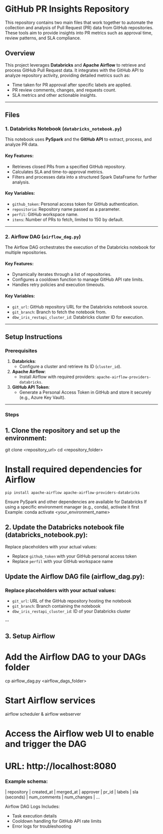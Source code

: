 # GitHub PR Insights Repository

This repository contains two main files that work together to automate the collection and analysis of Pull Request (PR) data from GitHub repositories. These tools aim to provide insights into PR metrics such as approval time, review patterns, and SLA compliance.

## Overview

This project leverages **Databricks** and **Apache Airflow** to retrieve and process GitHub Pull Request data. It integrates with the GitHub API to analyze repository activity, providing detailed metrics such as:

- Time taken for PR approval after specific labels are applied.
- PR review comments, changes, and requests count.
- SLA metrics and other actionable insights.

---

## Files

### 1. Databricks Notebook (`databricks_notebook.py`)

This notebook uses **PySpark** and the **GitHub API** to extract, process, and analyze PR data.

#### Key Features:
- Retrieves closed PRs from a specified GitHub repository.
- Calculates SLA and time-to-approval metrics.
- Filters and processes data into a structured Spark DataFrame for further analysis.

#### Key Variables:
- `github_token`: Personal access token for GitHub authentication.
- `repositorio`: Repository name passed as a parameter.
- `perfil`: GitHub workspace name.
- `itens`: Number of PRs to fetch, limited to 150 by default.

---

### 2. Airflow DAG (`airflow_dag.py`)

The Airflow DAG orchestrates the execution of the Databricks notebook for multiple repositories.

#### Key Features:
- Dynamically iterates through a list of repositories.
- Configures a cooldown function to manage GitHub API rate limits.
- Handles retry policies and execution timeouts.

#### Key Variables:
- `git_url`: GitHub repository URL for the Databricks notebook source.
- `git_branch`: Branch to fetch the notebook from.
- `dbw_iris_restapi_cluster_id`: Databricks cluster ID for execution.

---

## Setup Instructions

### Prerequisites

1. **Databricks**:
   - Configure a cluster and retrieve its ID (`cluster_id`).
2. **Apache Airflow**:
   - Install Airflow with required providers: `apache-airflow-providers-databricks`.
3. **GitHub API Token**:
   - Generate a Personal Access Token in GitHub and store it securely (e.g., Azure Key Vault).

---

### Steps

## 1. Clone the repository and set up the environment:
git clone <repository_url>
cd <repository_folder>

# Install required dependencies for Airflow
`pip install apache-airflow apache-airflow-providers-databricks`

Ensure PySpark and other dependencies are available for Databricks
If using a specific environment manager (e.g., conda), activate it first
Example: conda activate <your_environment_name>

## 2. Update the Databricks notebook file (databricks_notebook.py):
 Replace placeholders with your actual values:
 - Replace `github_token` with your GitHub personal access token
 - Replace `perfil` with your GitHub workspace name

## Update the Airflow DAG file (airflow_dag.py):
### Replace placeholders with your actual values:
 - `git_url`: URL of the GitHub repository hosting the notebook
 - `git_branch`: Branch containing the notebook
 - `dbw_iris_restapi_cluster_id`: ID of your Databricks cluster

--
## 3. Setup Airflow

# Add the Airflow DAG to your DAGs folder
cp airflow_dag.py <airflow_dags_folder>

# Start Airflow services
airflow scheduler &
airflow webserver

# Access the Airflow web UI to enable and trigger the DAG
# URL: http://localhost:8080

### Example schema:

| repository | created_at | merged_at | approver | pr_id | labels | sla (seconds) | num_comments | num_changes | ...

Airflow DAG Logs
Includes:
- Task execution details
- Cooldown handling for GitHub API rate limits
- Error logs for troubleshooting

